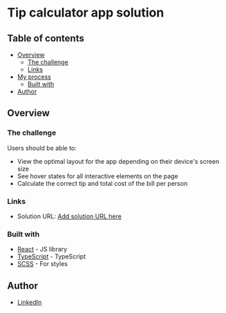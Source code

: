 # Tip calculator app solution
## Table of contents

- [Overview](#overview)
  - [The challenge](#the-challenge)
  - [Links](#links)
- [My process](#my-process)
  - [Built with](#built-with)
- [Author](#author)

## Overview

### The challenge

Users should be able to:

- View the optimal layout for the app depending on their device's screen size
- See hover states for all interactive elements on the page
- Calculate the correct tip and total cost of the bill per person

### Links

- Solution URL: [Add solution URL here](https://tip-calculator-alpha-wheat.vercel.app/)

### Built with

- [React](https://reactjs.org/) - JS library
- [TypeScript](https://www.typescriptlang.org/) - TypeScript
- [SCSS](https://sass-lang.com/) - For styles

## Author

- [LinkedIn](https://www.linkedin.com/in/qutbiddin-makhmudov/)
